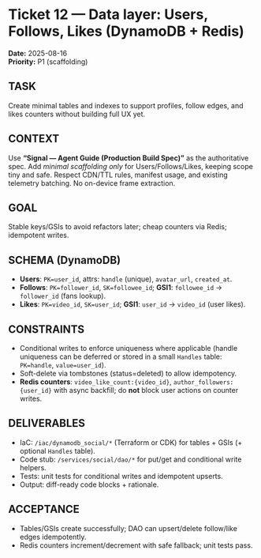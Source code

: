 # Ticket 12 — Data layer: Users, Follows, Likes (DynamoDB + Redis)
**Date:** 2025-08-16  
**Priority:** P1 (scaffolding)

## TASK
Create minimal tables and indexes to support profiles, follow edges, and likes counters without building full UX yet.

## CONTEXT
Use **“Signal — Agent Guide (Production Build Spec)”** as the authoritative spec. Add *minimal scaffolding only* for Users/Follows/Likes, keeping scope tiny and safe. Respect CDN/TTL rules, manifest usage, and existing telemetry batching. No on-device frame extraction.

## GOAL
Stable keys/GSIs to avoid refactors later; cheap counters via Redis; idempotent writes.

## SCHEMA (DynamoDB)
- **Users**: `PK=user_id`, attrs: `handle` (unique), `avatar_url`, `created_at`.
- **Follows**: `PK=follower_id`, `SK=followee_id`; **GSI1**: `followee_id` → `follower_id` (fans lookup).
- **Likes**: `PK=video_id`, `SK=user_id`; **GSI1**: `user_id` → `video_id` (user likes).

## CONSTRAINTS
- Conditional writes to enforce uniqueness where applicable (handle uniqueness can be deferred or stored in a small `Handles` table: `PK=handle`, `value=user_id`).
- Soft-delete via tombstones (status=deleted) to allow idempotency.
- **Redis counters**: `video_like_count:{video_id}`, `author_followers:{user_id}` with async backfill; do **not** block user actions on counter writes.

## DELIVERABLES
- IaC: `/iac/dynamodb_social/*` (Terraform or CDK) for tables + GSIs (+ optional `Handles` table).
- Code stub: `/services/social/dao/*` for put/get and conditional write helpers.
- Tests: unit tests for conditional writes and idempotent upserts.
- Output: diff-ready code blocks + rationale.

## ACCEPTANCE
- Tables/GSIs create successfully; DAO can upsert/delete follow/like edges idempotently.
- Redis counters increment/decrement with safe fallback; unit tests pass.
